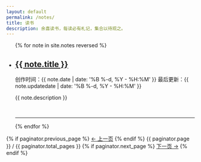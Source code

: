 ```yaml
---
layout: default
permalink: /notes/
title: 读书
description: 余喜读书，每读必有札记，集合以待观之。
---
```


<ul class="post-list">
{% for note in site.notes reversed %}
    <li>
        <h2><a class="post-title" href="{{ note.url | prepend: site.baseurl }}">{{ note.title }}</a></h2>
        <p class="post-meta">创作时间：{{ note.date | date: '%B %-d, %Y - %H:%M' }} 最后更新：{{ note.updatedate | date: '%B %-d, %Y - %H:%M' }}</p>
        <p>{{ note.description }}</p>
        <br/>
        <hr/>
      </li>
{% endfor %}
</ul>
<nav class="pagination" role="navigation">
  {% if paginator.previous_page %}
  <a class="previous pagination__newer btn btn-small btn-tertiary" href="{{ paginator.previous_page_path }}">&larr; 上一页</a>
  {% endif %}
  <span class="page_num pagination__page-number">{{ paginator.page }} / {{ paginator.total_pages }}</span>
  {% if paginator.next_page %}
  <a class="next pagination__older btn btn-small btn-tertiary" href="{{ paginator.next_page_path }}">下一页 &rarr;</a>
  {% endif %}
</nav>
